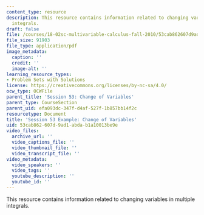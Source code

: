 ```yaml
---
content_type: resource
description: This resource contains information related to changing variables in multiple
  integrals.
draft: false
file: /courses/18-02sc-multivariable-calculus-fall-2010/53cab862607d9ad1abdab1a10013be9e_MIT18_02SC_MNotes_cv1.pdf
file_size: 91903
file_type: application/pdf
image_metadata:
  caption: ''
  credit: ''
  image-alt: ''
learning_resource_types:
- Problem Sets with Solutions
license: https://creativecommons.org/licenses/by-nc-sa/4.0/
ocw_type: OCWFile
parent_title: 'Session 53: Change of Variables'
parent_type: CourseSection
parent_uid: efa093dc-347f-d4af-527f-1b857bb14f2c
resourcetype: Document
title: 'Session 53 Example: Change of Variables'
uid: 53cab862-607d-9ad1-abda-b1a10013be9e
video_files:
  archive_url: ''
  video_captions_file: ''
  video_thumbnail_file: ''
  video_transcript_file: ''
video_metadata:
  video_speakers: ''
  video_tags: ''
  youtube_description: ''
  youtube_id: ''
---
```

This resource contains information related to changing variables in multiple integrals.